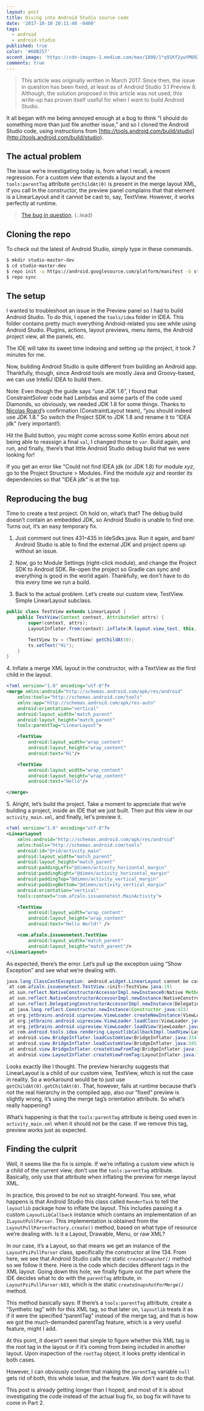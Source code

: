 ```yaml
---
layout: post
title: Diving into Android Studio source code
date: '2017-10-10 20:11:40 -0400'
tags:
  - android
  - android-studio
published: true
color: '#68B257'
accent_image: 'https://cdn-images-1.medium.com/max/1800/1*q91Kf2ywYM092vW0_VzYnA.png'
comments: true
---
```


> This article was originally written in March 2017. Since then, the issue in question has been fixed, at least as of Android Studio 3.1 Preview 8. Although, the solution proposed in this article was not used, this write-up has proven itself useful for when I want to build Android Studio.

It all began with me being annoyed enough at a bug to think “I should do something more than just file another issue,” and so I cloned the Android Studio code, using instructions from [http://tools.android.com/build/studio](http://tools.android.com/build/studio).

## The actual problem

The issue we’re investigating today is, from what I recall, a recent regression. For a custom view that extends a layout and the `tools:parentTag` attribute `getChildAt(0)` is present in the merge layout XML, if you call In the constructor, the preview panel complains that that element is a LinearLayout and it cannot be cast to, say, TextView. However, it works perfectly at runtime.

> [The bug in question](https://code.google.com/p/android/issues/detail?id=230604).
> {:.lead}

## Cloning the repo

To check out the latest of Android Studio, simply type in these commands.

```sh
$ mkdir studio-master-dev
$ cd studio-master-dev
$ repo init -u https://android.googlesource.com/platform/manifest -b studio-master-dev
$ repo sync
```

## The setup

I wanted to troubleshoot an issue in the Preview panel so I had to build Android Studio. To do this, I opened the `tools/idea` folder in IDEA. This folder contains pretty much everything Android-related you see while using Android Studio. Plugins, actions, layout previews, menu items, the Android project view, all the panels, etc.

The IDE will take its sweet time indexing and setting up the project, it took 7 minutes for me.

Now, building Android Studio is quite different from building an Android app. Thankfully, though, since Android tools are mostly Java and Groovy-based, we can use IntelliJ IDEA to build them.

Note: Even though the guide says “use JDK 1.6”, I found that ConstraintSolver code had Lambdas and some parts of the code used Diamonds, so obviously, we needed JDK 1.8 for some things. Thanks to [Nicolas Roard](https://www.reddit.com/r/androiddev/comments/5y4lil/constraintlayout_102_is_now_available/deorcrs/)’s confirmation (ConstraintLayout team), “you should indeed use JDK 1.8.” So switch the Project SDK to JDK 1.8 and rename it to “IDEA jdk” (very important!).

Hit the Build button, you might come across some Kotlin errors about not being able to reassign a final `val`, I changed those to `var`. Build again, and run, and finally, there’s that little Android Studio debug build that we were looking for!

If you get an error like "Could not find IDEA jdk (or JDK 1.8) for module _xyz_, go to the Project Structure > Modules. Find the module _xyz_ and reorder its dependencies so that "IDEA jdk" is at the top.

## Reproducing the bug

Time to create a test project. Oh hold on, what’s that? The debug build doesn’t contain an embedded JDK, so Android Studio is unable to find one. Turns out, it’s an easy temporary fix.

1.  Just comment out lines 431–435 in IdeSdks.java. Run it again, and bam! Android Studio is able to find the external JDK and project opens up without an issue.
2.  Now, go to Module Settings (right-click module), and change the Project SDK to Android SDK. Re-open the project so Gradle can sync and everything is good in the world again. Thankfully, we don’t have to do this every time we run a build.

3.  Back to the actual problem. Let’s create our custom view, TestView. Simple LinearLayout subclass.

```java
public class TestView extends LinearLayout {
    public TestView(Context context, AttributeSet attrs) {
        super(context, attrs);
        LayoutInflater.from(context).inflate(R.layout.view_test, this, true);

        TextView tv = (TextView) getChildAt(0);
        tv.setText("Hi");
    }
}
```

4\. Inflate a merge XML layout in the constructor, with a TextView as the first child in the layout.

```xml
<?xml version="1.0" encoding="utf-8"?>
<merge xmlns:android="http://schemas.android.com/apk/res/android"
    xmlns:tools="http://schemas.android.com/tools"
    xmlns:app="http://schemas.android.com/apk/res-auto"
    android:orientation="vertical"
    android:layout_width="match_parent"
    android:layout_height="match_parent"
    tools:parentTag="LinearLayout">

    <TextView
        android:layout_width="wrap_content"
        android:layout_height="wrap_content"
        android:text="Hi"/>

    <TextView
        android:layout_width="wrap_content"
        android:layout_height="wrap_content"
        android:text="Hello"/>

</merge>
```

5\. Alright, let’s build the project. Take a moment to appreciate that we’re building a project, inside an IDE that we just built. Then put this view in our `activity_main.xml`, and finally, let's preview it.

```xml
<?xml version="1.0" encoding="utf-8"?>
<LinearLayout
    xmlns:android="http://schemas.android.com/apk/res/android"
    xmlns:tools="http://schemas.android.com/tools"
    android:id="@+id/activity_main"
    android:layout_width="match_parent"
    android:layout_height="match_parent"
    android:paddingLeft="@dimen/activity_horizontal_margin"
    android:paddingRight="@dimen/activity_horizontal_margin"
    android:paddingTop="@dimen/activity_vertical_margin"
    android:paddingBottom="@dimen/activity_vertical_margin"
    android:orientation="vertical"
    tools:context="com.afzaln.issueonetest.MainActivity">

    <TextView
        android:layout_width="wrap_content"
        android:layout_height="wrap_content"
        android:text="Hello World!" />

    <com.afzaln.issueonetest.TestView
        android:layout_width="match_parent"
        android:layout_height="match_parent"/>
</LinearLayout>
```

As expected, there’s the error. Let’s pull up the exception using “Show Exception” and see what we’re dealing with.

```java
java.lang.ClassCastException: android.widget.LinearLayout cannot be cast to android.widget.TextView
 at com.afzaln.issueonetest.TestView.<init>(TestView.java:19)
 at sun.reflect.NativeConstructorAccessorImpl.newInstance0(Native Method)
 at sun.reflect.NativeConstructorAccessorImpl.newInstance(NativeConstructorAccessorImpl.java:62)
 at sun.reflect.DelegatingConstructorAccessorImpl.newInstance(DelegatingConstructorAccessorImpl.java:45)
 at java.lang.reflect.Constructor.newInstance(Constructor.java:423)
 at org.jetbrains.android.uipreview.ViewLoader.createNewInstance(ViewLoader.java:465)
 at org.jetbrains.android.uipreview.ViewLoader.loadClass(ViewLoader.java:172)
 at org.jetbrains.android.uipreview.ViewLoader.loadView(ViewLoader.java:105)
 at com.android.tools.idea.rendering.LayoutlibCallbackImpl.loadView(LayoutlibCallbackImpl.java:186)
 at android.view.BridgeInflater.loadCustomView(BridgeInflater.java:334)
 at android.view.BridgeInflater.loadCustomView(BridgeInflater.java:345)
 at android.view.BridgeInflater.createViewFromTag(BridgeInflater.java:245)
 at android.view.LayoutInflater.createViewFromTag(LayoutInflater.java:727)...
```

Looks exactly like I thought. The preview hierarchy suggests that LinearLayout is a child of our custom view, TestView, which is not the case in reality. So a workaround would be to just use `getChildAt(0).getChildAt(0)`. That, however, fails at runtime because that’s not the real hierarchy in the compiled app, also our “fixed” preview is slightly wrong, it’s using the merge tag’s orientation attribute. So what’s really happening?

What’s happening is that the `tools:parentTag` attribute is being used even in `activity_main.xml` when it should not be the case. If we remove this tag, preview works just as expected.

## Finding the culprit

Well, it seems like the fix is simple. If we’re inflating a custom view which is a child of the current view, don’t use the `tools:parentTag` attribute. Basically, only use that attribute when inflating the preview for merge layout XML.

In practice, this proved to be not so straight-forward. You see, what happens is that Android Studio this class called `RenderTask` to tell the `layoutlib` package how to inflate the
layout. This includes passing it a custom `LayoutLibCallback` instance which contains an implementation of an `ILayoutPullParser`. This implementation is obtained from the `LayoutPullParserFactory.create()` method, based on what type of resource we’re dealing with. Is it a Layout, Drawable, Menu, or raw XML?

In our case, it’s a Layout, so that means we get an instance of the `LayoutPsiPullParser` class, specifically the constructor at line 134. From here, we see that Android Studio calls the static _`createSnapshot()`_ method so we follow it there. Here is the code which decides different tags in the XML layout. Going down this hole, we finally figure out the part where the IDE decides what to do with the `parentTag` attribute, in `LayoutPsiPullParser:683`, which is
the static _`createSnapshotForMerge()`_ method.

This method basically says: If there’s a `tools:parentTag` attribute, create a “Synthetic tag” with for this XML tag, so that later on, `layoutlib` treats it as if it were the specified “parentTag” instead of the merge tag, and that is how we got the much-demanded parentTag feature, which is a very useful feature, might I add.

At this point, it doesn’t seem that simple to figure whether this XML tag is the root tag in the layout or if it’s coming from being included in another layout. Upon inspection of the `rootTag` object, it looks pretty identical in both cases.

However, I can obviously confirm that making the `parentTag` variable `null` gets rid of both, this whole issue, and the feature. We don't want to do that.

This post is already getting longer than I hoped, and most of it is about investigating the code instead of the actual bug fix, so bug fix will have to come in Part 2.
